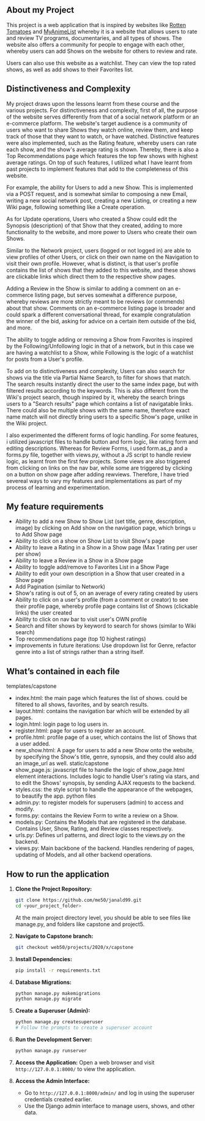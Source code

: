 ## About my Project

This project is a web application that is inspired by websites like [Rotten Tomatoes](https://www.rottentomatoes.com/) and [MyAnimeList](https://myanimelist.net/) whereby it is a website that allows users to rate and review TV programs, documentaries, and all types of shows. The website also offers a community for people to engage with each other, whereby users can add Shows on the website for others to review and rate.

Users can also use this website as a watchlist. They can view the top rated shows, as well as add shows to their Favorites list.

## Distinctiveness and Complexity

My project draws upon the lessons learnt from these course and the various projects. For distinctiveness and complexity, first of all, the purpose of the website serves differently from that of a social network platform or an e-commerce platform. The website's target audience is a community of users who want to share Shows they watch online, review them, and keep track of those that they want to watch, or have watched. Distinctive features were also implemented, such as the Rating feature, whereby users can rate each show, and the show's average rating is shown. Thereby, there is also a Top Recommendations page which features the top few shows with highest average ratings. On top of such features, I utilized what I have learnt from past projects to implement features that add to the completeness of this website.

For example, the ability for Users to add a new Show. This is implemented via a POST request, and is somewhat similar to composing a new Email, writing a new social network post, creating a new Listing, or creating a new Wiki page, following something like a Create operation.

As for Update operations, Users who created a Show could edit the Synopsis (description) of that Show that they created, adding to more functionality to the website, and more power to Users who create their own Shows.

Similar to the Network project, users (logged or not logged in) are able to view profiles of other Users, or click on their own name on the Navigation to visit their own profile. However, what is distinct, is that user's profile contains the list of shows that they added to this website, and these shows are clickable links which direct them to the respective show pages.

Adding a Review in the Show is similar to adding a comment on an e-commerce listing page, but serves somewhat a difference purpose, whereby reviews are more strictly meant to be reviews (or commends) about that show. Comments on an e-commerce listing page is broader and could spark a different conversational thread, for example congratulation the winner of the bid, asking for advice on a certain item outside of the bid, and more.

The ability to toggle adding or removing a Show from Favorites is inspired by the Following/Unfollowing logic in that of a network, but in this case we are having a watchlist to a Show, while Following is the logic of a watchlist for posts from a User's profile.

To add on to distinctiveness and complexity, Users can also search for shows via the title via Partial Name Search, to filter for shows that match. The search results instantly direct the user to the same index page, but with filtered results according to the keywords. This is also different from the Wiki's project search, though inspired by it, whereby the search brings users to a "Search results" page which contains a list of navigatable links. There could also be multiple shows with the same name, therefore exact name match will not directly bring users to a specific Show's page, unlike in the Wiki project.

I also experimented the different forms of logic handling. For some features, i utilized javascript files to handle button and form logic, like rating form and editing descriptions. Whereas for Review Forms, i used form.as_p and a forms.py file, together with views.py, without a JS script to handle review logic, as learnt from the first few projects. Some views are also triggered from clicking on links on the nav bar, while some are triggered by clicking on a button on show page after adding rewviews. Therefore, I have tried severeal ways to vary my features and implementations as part of my process of learning and experimentation.


## My feature requirements
- Ability to add a new Show to Show List (set title, genre, description, image) by clicking on Add show on the navigation page, which brings u to Add Show page
- Ability to click on a show on Show List to visit Show's page
- Ability to leave a Rating in a Show in a Show page (Max 1 rating per user per show)
- Ability to leave a Review in a Show in a Show page
- Ability to toggle add/remove to Favorites List in a Show Page
- Ability to edit your own description in a Show that user created in a Show page
- Add Pagination (similar to Network)
- Show's rating is out of 5, on an average of every rating created by users
- Ability to click on a user's profile (from a comment or creator) to see their profile page, whereby profile page contains list of Shows (clickable links) the user created
- Ability to click on nav bar to visit user's OWN profile
- Search and filter shows by keyword to search for shows (similar to Wiki search)
- Top recommendations page (top 10 highest ratings)
- improvements in future iterations: Use dropdown list for Genre, refactor genre into a list of strings rather than a string itself.

## What’s contained in each file

templates/capstone
- index.html: the main page which features the list of shows. could be filtered to all shows, favorites, and by search results.
- layout.html: contains the navigation bar which will be extended by all pages.
- login.html: login page to log users in.
- register.html: page for users to register an account.
- profile.html: profile page of a user, which contains the list of Shows that a user added.
- new_show.html: A page for users to add a new Show onto the website, by specifying the Show's title, genre, synopsis, and they could also add an image_url as well.
static/capstone
- show_page.js: javascript file to handle the logic of show_page.html element interactions. Includes logic to handle User's rating via stars, and to edit the Shows' synopsis, by sending AJAX requests to the backend.
- styles.css: the style script to handle the appearance of the webpages, to beautify the app.
python files
- admin.py: to register models for superusers (admin) to access and modify.
- forms.py: contains the Review Form to write a review on a Show.
- models.py: Contains the Models that are registered in the database. Contains User, Show, Rating, and Review classes respectively.
- urls.py: Defines url patterns, and direct logic to the views.py on the backend.
- views.py: Main backbone of the backend. Handles rendering of pages, updating of Models, and all other backend operations.


## How to run the application

1. **Clone the Project Repository:**
    ```bash
    git clone https://github.com/me50/janald99.git
    cd <your_project_folder>
    ```
    At the main project directory level, you should be able to see files like manage.py, and folders like capstone and project5.

2. **Navigate to Capstone branch:**
    ```bash
    git checkout web50/projects/2020/x/capstone
    ```

3. **Install Dependencies:**
    ```bash
    pip install -r requirements.txt
    ```
4. **Database Migrations:**
    ```bash
    python manage.py makemigrations
    python manage.py migrate
    ```

5. **Create a Superuser (Admin):**
    ```bash
    python manage.py createsuperuser
    # Follow the prompts to create a superuser account
    ```

6. **Run the Development Server:**
    ```bash
    python manage.py runserver
    ```

7. **Access the Application:**
    Open a web browser and visit `http://127.0.0.1:8000/` to view the application.
    
7. **Access the Admin Interface:**
    - Go to `http://127.0.0.1:8000/admin/` and log in using the superuser credentials created earlier.
    - Use the Django admin interface to manage users, shows, and other data.
